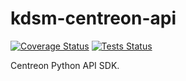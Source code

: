# kdsm-centreon-api
[![Coverage Status](./reports/badges/coverage.svg)](./reports/coverage/index.html)
[![Tests Status](./reports/badges/tests.svg)](./reports/tests/report.html)

Centreon Python API SDK.

